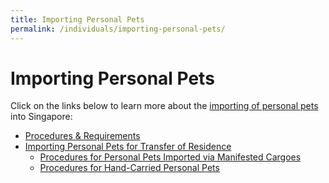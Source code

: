 ```yaml
---
title: Importing Personal Pets
permalink: /individuals/importing-personal-pets/
---
```

# Importing Personal Pets

Click on the links below to learn more about the  [importing of personal pets](https://singapore-customs-staging.netlify.com/businesses/importing-goods/import-procedures/importing-of-personal-pets)  into Singapore:

-   [Procedures & Requirements](https://singapore-customs-staging.netlify.com/businesses/importing-goods/import-procedures/importing-of-personal-pets)
-   [Importing Personal Pets for Transfer of Residence](https://singapore-customs-staging.netlify.com/businesses/importing-goods/import-procedures/importing-of-personal-pets)
    -   [Procedures for Personal Pets Imported via Manifested Cargoes](https://singapore-customs-staging.netlify.com/businesses/importing-goods/import-procedures/importing-of-personal-pets)
    -   [Procedures for Hand-Carried Personal Pets](https://singapore-customs-staging.netlify.com/businesses/importing-goods/import-procedures/importing-of-personal-pets)
